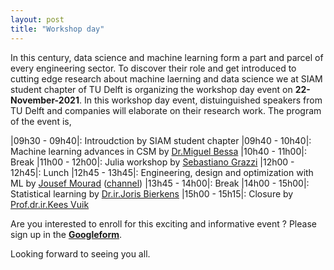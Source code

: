 ```yaml
---
layout: post
title: "Workshop day"
---
```


In this century, data science and machine learning form a part and parcel of every engineering sector. To discover their role and get introduced to cutting edge research about machine laerning and data science we at SIAM student chapter of TU Delft is organizing the workshop day event on **22-November-2021**. In this workshop day event, distuinguished speakers from TU Delft and companies will elaborate on their research work. The program of the event is,

|09h30 - 09h40|: Introudction by SIAM student chapter
|09h40 - 10h40|: Machine learning advances in CSM by [Dr.Miguel Bessa]
|10h40 - 11h00|: Break
|11h00 - 12h00|: Julia workshop by [Sebastiano Grazzi]
|12h00 - 12h45|: Lunch
|12h45 - 13h45|: Engineering, design and optimization with ML by [Jousef Mourad] ([channel]) 
|13h45 - 14h00|: Break
|14h00 - 15h00|: Statistical learning by [Dr.ir.Joris Bierkens]
|15h00 - 15h15|: Closure by [Prof.dr.ir.Kees Vuik]



Are you interested to enroll for this exciting and informative event ? Please sign up in the **[Googleform]**. 

Looking forward to seeing you all.

[Prof.dr.ir.Kees Vuik]:http://ta.twi.tudelft.nl/users/vuik/
[Dr.Miguel Bessa]: https://mabessa.github.io/
[Jousef Mourad]: https://www.linkedin.com/in/jousefmurad/
[Sebastiano Grazzi]: http://homepage.tudelft.nl/4e8g9/
[Dr.ir.Joris Bierkens]: https://diamweb.ewi.tudelft.nl/~joris/
[channel]: https://www.youtube.com/channel/UCNm2TzhsV5wGlFIAcpCx9hQ
[Googleform]: https://docs.google.com/forms/d/e/1FAIpQLSd7bMxs_gIQhAnkdovDdi_tUhnTMeeqHuuxyczn1NzD7zzqng/viewform?usp=sf_link
